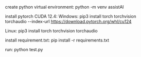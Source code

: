 create python virtual environment:
python -m venv assistAI

install pytorch CUDA 12.4:
  Windows:
  pip3 install torch torchvision torchaudio --index-url https://download.pytorch.org/whl/cu124
  
  Linux:
  pip3 install torch torchvision torchaudio

install requirement.txt:
pip install -r requirements.txt


run:
python test.py

